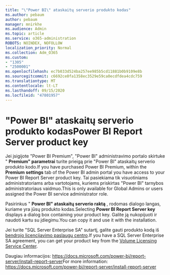 ```yaml
---
title: "\"Power BI\" ataskaitų serverio produkto kodas"
ms.author: pebaum
author: pebaum
manager: mnirkhe
ms.audience: Admin
ms.topic: article
ms.service: o365-administration
ROBOTS: NOINDEX, NOFOLLOW
localization_priority: Normal
ms.collection: Adm_O365
ms.custom:
- "1305"
- "2500001"
ms.openlocfilehash: ec7b033d524ba257ee985b5cd11881b0b9109e8b
ms.sourcegitcommit: c6692ce0fa1358ec3529e59ca0ecdfdea4cdc759
ms.translationtype: MT
ms.contentlocale: lt-LT
ms.lasthandoff: 09/15/2020
ms.locfileid: "47801957"
---
```

# <a name="power-bi-report-server-product-key"></a><span data-ttu-id="b61d8-102">"Power BI" ataskaitų serverio produkto kodas</span><span class="sxs-lookup"><span data-stu-id="b61d8-102">Power BI Report Server product key</span></span>

<span data-ttu-id="b61d8-103">Jei įsigijote "Power BI Premium", "Power BI" administravimo portalo skirtuke " **Premium" parametrai** turite prieigą prie "Power BI" ataskaitų serverio produkto kodo.</span><span class="sxs-lookup"><span data-stu-id="b61d8-103">If you have purchased Power BI Premium, within the **Premium settings** tab of the Power BI admin portal you have access to your Power BI Report Server product key.</span></span> <span data-ttu-id="b61d8-104">Tai pasiekiama tik visuotiniams administratoriams arba vartotojams, kuriems priskirtas "Power BI" tarnybos administratoriaus vaidmuo.</span><span class="sxs-lookup"><span data-stu-id="b61d8-104">This is only available for Global Admins or users assigned the Power BI service administrator role.</span></span>

<span data-ttu-id="b61d8-105">Pasirinkus " **Power BI" ataskaitų serverio raktą** , rodomas dialogo langas, kuriame yra jūsų produkto kodas.</span><span class="sxs-lookup"><span data-stu-id="b61d8-105">Selecting **Power BI Report Server key** displays a dialog box containing your product key.</span></span> <span data-ttu-id="b61d8-106">Galite ją nukopijuoti ir naudoti kartu su įdiegimu.</span><span class="sxs-lookup"><span data-stu-id="b61d8-106">You can copy it and use it with the installation.</span></span>

<span data-ttu-id="b61d8-107">Jei turite "SQL Server Enterprise SA" sutartį, galite gauti produkto kodą iš [bendrojo licencijavimo paslaugų centro](https://www.microsoft.com/Licensing/servicecenter/).</span><span class="sxs-lookup"><span data-stu-id="b61d8-107">If you have a SQL Server Enterprise SA agreement, you can get your product key from the [Volume Licensing Service Center](https://www.microsoft.com/Licensing/servicecenter/).</span></span>

<span data-ttu-id="b61d8-108">Daugiau informacijos: https://docs.microsoft.com/power-bi/report-server/install-report-server</span><span class="sxs-lookup"><span data-stu-id="b61d8-108">For more information: https://docs.microsoft.com/power-bi/report-server/install-report-server</span></span>
